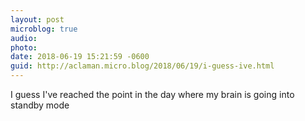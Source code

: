 ```yaml
---
layout: post
microblog: true
audio: 
photo: 
date: 2018-06-19 15:21:59 -0600
guid: http://aclaman.micro.blog/2018/06/19/i-guess-ive.html
---
```

I guess I've reached the point in the day where my brain is going into standby mode
